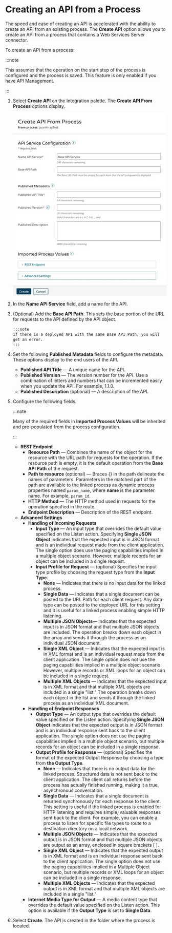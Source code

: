 # Creating an API from a Process 

<head>
  <meta name="guidename" content="API Management"/>
  <meta name="context" content="GUID-4df84d4c-f2df-4903-be8b-dcff2f2d0bdb"/>
</head>


The speed and ease of creating an API is accelerated with the ability to create an API from an existing process. The **Create API** option allows you to create an API from a process that contains a Web Services Server connector.

To create an API from a process:

:::note 

This assumes that the operation on the start step of the process is configured and the process is saved. This feature is only enabled if you have API Management.

:::

1.  Select **Create API** on the Integration palette. The **Create API From Process** options display.

    ![](../Images/img-api-create_api_from_process_eacba224-cd4e-42e3-958f-36fcf2d0c40c.jpg)

2.  In the **Name API Service** field, add a name for the API.
3.  \(Optional\) Add the **Base API Path**. This sets the base portion of the URL for requests to the API defined by the API object.

        :::note
        If there is a deployed API with the same Base API Path, you will get an error. 
        :::

4.  Set the following **Published Metadata** fields to configure the metadata. These options display to the end users of the API.
    -   **Published API Title** — A unique name for the API.
    -   **Published Version** — The version number for the API. Use a combination of letters and numbers that can be incremented easily when you update the API. For example, 1.1.0.
    -   **Published Description** \(optional\) — A description of the API.
5.  Configure the following fields.

    :::note 
    
    Many of the required fields in **Imported Process Values** will be inherited and pre-populated from the process configuration.

    :::

    -   **REST Endpoint**
        -   **Resource Path** — Combines the name of the object for the resource with the URL path for requests for the operation. If the resource path is empty, it is the default operation from the **Base API Path** of the request.
        -   **Path to resource** \(optional\) — Braces \{\} in the path delineate the names of parameters. Parameters in the matched part of the path are available to the linked process as dynamic process properties named `param_name`, where **name** is the parameter name. For example, `param_id`.
        -   **HTTP Method** — The HTTP method used in requests for the operation specified in the route.
        -   **Endpoint Description** — Description of the REST endpoint.
    -   **Advanced Settings**
        -   **Handling of Incoming Requests**
            -   **Input Type** — An input type that overrides the default value specified on the Listen action. Specifying **Single JSON Object** indicates that the expected input is in JSON format and is an individual request made from the client application. The single option does use the paging capabilities implied in a multiple object scenario. However, multiple records for an object can be included in a single request.
            -   **Input Profile for Request** — \(optional\) Specifies the input type profile by choosing the request type from the **Input Type**.
                -   **None** — Indicates that there is no input data for the linked process.
                -   **Single Data** — Indicates that a single document can be posted to the URL Path for each client request. Any data type can be posted to the deployed URL for this setting and it is useful for a linked process enabling simple HTTP listening.
                -   **Multiple JSON Objects**— Indicates that the expected input is in JSON format and that multiple JSON objects are included. The operation breaks down each object in the array and sends it through the process as an individual JSON document.
                -   **Single XML Object** — Indicates that the expected input is in XML format and is an individual request made from the client application. The single option does not use the paging capabilities implied in a multiple object scenario. However, multiple records or XML loops for an object can be included in a single request.
                -   **Multiple XML Objects** — Indicates that the expected input is in XML format and that multiple XML objects are included in a single "list." The operation breaks down each object in the list and sends it through the linked process as an individual XML document.
        -   **Handling of Endpoint Responses**
            -   **Output Type** — An output type that overrides the default value specified on the Listen action. Specifying **Single JSON Object** indicates that the expected output is in JSON format and is an individual response sent back to the client application. The single option does not use the paging capabilities implied in a multiple object scenario, but multiple records for an object can be included in a single response.
            -   **Output Profile for Response** — \(optional\) Specifies the format of the expected Output Response by choosing a type from **the Output Type**.
                -   **None** — Indicates that there is no output data for the linked process. Structured data is not sent back to the client application. The client call returns before the process has actually finished running, making it a true, asynchronous conversation.
                -   **Single Data** — Indicates that a single document is returned synchronously for each response to the client. This setting is useful if the linked process is enabled for HTTP listening and requires simple, valuable responses sent back to the client. For example, you can enable a process to listen for specific file types to route to a destination directory on a local network.
                -   **Multiple JSON Objects** — Indicates that the expected output is in JSON format and that multiple JSON objects are output as an array, enclosed in square brackets \[ \].
                -   **Single XML Object** — Indicates that the expected output is in XML format and is an individual response sent back to the client application. The single option does not use the paging capabilities implied in a Multiple Object scenario, but multiple records or XML loops for an object can be included in a single response.
                -   **Multiple XML Objects** — Indicates that the expected output is in XML format and that multiple XML objects are included in a single "list."
        -   **Internet Media Type for Output** — A media content type that overrides the default value specified on the Listen action. This option is available if the **Output Type** is set to **Single Data**.
6.  Select **Create**. The API is created in the folder where the process is located.